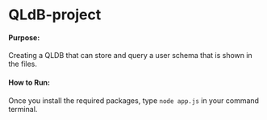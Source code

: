 # QLdB-project

#### Purpose: 
Creating a QLDB that can store and query a user schema that is shown in the files. 

#### How to Run:
Once you install the required packages, type `node app.js` in your command terminal. 
